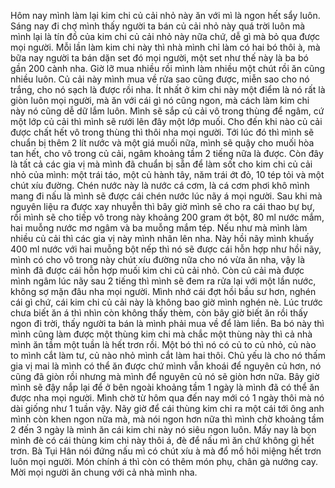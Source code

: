 Hôm nay mình làm lại kim chi củ cải nhỏ này ăn với mì là ngon hết sẩy luôn. Sáng nay đi chợ mình thấy người ta bán củ cải nhỏ này quá trời luôn mà mình lại là tín đồ của kim chi củ cải nhỏ này nữa chứ, dễ gì mà bỏ qua được mọi người. Mỗi lần làm kim chi này thì nhà mình chỉ làm có hai bó thôi à, mà bữa nay người ta bán dặn set đó mọi người, một set như thế này là ba bó gần 200 cành nha. Giờ lỡ mua nhiều rồi mình làm nhiều một chút rồi ăn cũng nhiều luôn. Củ cải này mình mua về rửa sao cũng được, miễn sao cho nó trắng, cho nó sạch là được rồi nha. Ít nhất ở kim chi này một điểm là nó rất là giòn luôn mọi người, mà ăn với cái gì nó cũng ngon, mà cách làm kim chi này nó cũng dễ dữ lắm luôn. Mình sẽ sắp củ cải vô trong thùng để ngâm, cứ một lớp củ cải thì mình sẽ rưới lên đây một lớp muối. Cho đến khi nào củ cải được chất hết vô trong thùng thì thôi nha mọi người. Tới lúc đó thì mình sẽ chuẩn bị thêm 2 lít nước và một giá muối nữa, mình sẽ quậy cho muối hòa tan hết, cho vô trong củ cải, ngâm khoảng tầm 2 tiếng nữa là được. Còn đây là tất cả các gia vị mà mình đã chuẩn bị sẵn để làm sốt cho kim chi củ cải nhỏ của mình: một trái táo, một củ hành tây, năm trái ớt đỏ, 10 tép tỏi và một chút xíu đường. Chén nước này là nước cá cơm, là cá cơm phơi khô mình mang đi nấu là mình sẽ được cái chén nước lúc nãy á mọi người. Sau khi mà nguyên liệu ra được xay nhuyễn thì bây giờ mình sẽ cho ra cái thao bự bự, rồi mình sẽ cho tiếp vô trong này khoảng 200 gram ớt bột, 80 ml nước mắm, hai muỗng nước mơ ngâm và ba muỗng mắm tép. Nếu như mà mình làm nhiều củ cải thì các gia vị này mình nhân lên nha. Này hồi nãy mình khuấy 400 ml nước với hai muỗng bột nếp thì nó sẽ được cái hỗn hợp như hồi nãy, mình có cho vô trong này chút xíu đường nữa cho nó vừa ăn nha, vậy là mình đã được cái hỗn hợp muối kim chi củ cải nhỏ. Còn củ cải mà được mình ngâm lúc nãy sau 2 tiếng thì mình sẽ đem ra rửa lại với một lần nước, không sợ mặn đâu nha mọi người. Mình nhớ cái đợt hồi bầu sư hơn, nghén cái gì chứ, cái kim chi củ cải này là không bao giờ mình nghén nè. Lúc trước chưa biết ăn á thì nhìn còn không thấy thèm, còn bây giờ biết ăn rồi thấy ngon đi trời, thấy người ta bán là mình phải mua về để làm liền. Ba bó này thì mình cũng làm được một thùng kim chi mà chắc một thùng này thì cả nhà mình ăn tầm một tuần là hết trơn rồi. Một bó thì nó có củ to củ nhỏ, củ nào to mình cắt làm tư, củ nào nhỏ mình cắt làm hai thôi. Chủ yếu là cho nó thấm gia vị mai là mình có thể ăn được chứ mình vẫn khoái để nguyên củ hơn, nó cũng đã giòn rồi nhưng mà mình để nguyên củ nó sẽ giòn hơn nữa. Bây giờ mình sẽ đậy nắp lại để ở bên ngoài khoảng tầm 1 ngày là mình đã có thể ăn được nha mọi người. Mình chờ từ hôm qua đến nay mới có 1 ngày thôi mà nó dài giống như 1 tuần vậy. Nãy giờ để cái thùng kim chi ra một cái tới ông anh mình còn khen ngon nữa mà, mà nói ngon hơn nữa thì mình chờ khoảng tầm 2 đến 3 ngày là mình ăn cái kim chi này nó siêu ngon luôn. Mấy nay là bọn mình đè có cái thùng kim chi này thôi á, đè để nấu mì ăn chứ không gì hết trơn. Bà Tụi Hân nói đứng nấu mì có chút xíu à mà đổ mồ hôi miệng hết trơn luôn mọi người. Món chính á thì còn có thêm món phụ, chân gà nướng cay. Mời mọi người ăn chung với cả nhà mình nha.